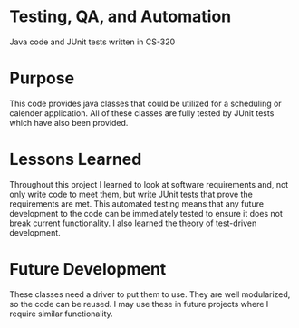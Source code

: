 # Testing, QA, and Automation
Java code and JUnit tests written in CS-320

# Purpose
This code provides java classes that could be utilized for a scheduling or calender application.  All of these classes are fully tested by JUnit tests which have also been provided. 

# Lessons Learned
Throughout this project I learned to look at software requirements and, not only write code to meet them, but write JUnit tests that prove the requirements are met.  This automated testing means that any future development to the code can be immediately tested to ensure it does not break current functionality.  I also learned the theory of test-driven development.

# Future Development
These classes need a driver to put them to use.  They are well modularized, so the code can be reused.  I may use these in future projects where I require similar functionality.



